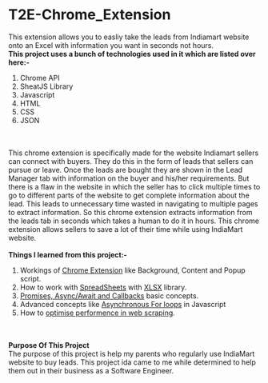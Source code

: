 # T2E-Chrome_Extension
This extension allows you to easliy take the leads from Indiamart website onto an Excel with information you want in seconds not hours.
<br />
<b>This project uses a bunch of technologies used in it which are listed over here:-</b> <br />
1.  Chrome API <br />
2.  SheatJS Library<br />
3.  Javascript <br />
4.  HTML <br />
5.  CSS <br />
6.  JSON <br />
<br />
<br />
This chrome extension is specifically made for the website Indiamart sellers can connect with buyers. They do this in the form of leads that sellers can pursue or leave. Once the leads are bought they are shown in the Lead Manager tab with information on the buyer and his/her requirements. But there is a flaw in the website in which the seller has to click multiple times to go to different parts of the website to get complete information about the lead. This leads to unnecessary time wasted in navigating to multiple pages to extract information. So this chrome extension extracts information from the leads tab in seconds which takes a human to do it in hours. This chrome extension allows sellers to save a lot of their time while using IndiaMart website.
<br />
<br />
<b>Things I learned from this project:-</b><br />
<ol>
<li> Workings of <ins>Chrome Extension</ins> like Background, Content and Popup script.
<li> How to work with <ins>SpreadSheets</ins> with <ins>XLSX</ins> library.
<li> <ins>Promises, Async/Await and Callbacks</ins> basic concepts.
<li> Advanced concepts like <ins>Asynchronous For loops</ins> in Javascript
<li> How to <ins>optimise performence in web scraping</ins>.
</ol>
<br />
<br />
<b>Purpose Of This Project <br /></b>
The purpose of this project is help my parents who regularly use IndiaMart website to buy leads. This project ida came to me while determined to help them 
out in their business as a Software Engineer.
<br />
<br />
